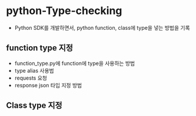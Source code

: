 # python-Type-checking
- Python SDK를 개발하면서, python function, class에 type을 넣는 방법을 기록


## function type 지정

- function_type.py에 function에 type을 사용하는 방법 
- type alias 사용법 
- requests 요청
- response json 타입 지정 방법

## Class type 지정

